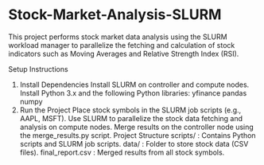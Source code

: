 # Stock-Market-Analysis-SLURM
This project performs stock market data analysis using the SLURM workload manager to parallelize the fetching and calculation of stock indicators such as Moving Averages and Relative Strength Index (RSI).

Setup Instructions

1. Install Dependencies
Install SLURM on controller and compute nodes.
Install Python 3.x and the following Python libraries:
yfinance
pandas
numpy
2. Run the Project
Place stock symbols in the SLURM job scripts (e.g., AAPL, MSFT).
Use SLURM to parallelize the stock data fetching and analysis on compute nodes.
Merge results on the controller node using the merge_results.py script.
Project Structure
scripts/ : Contains Python scripts and SLURM job scripts.
data/ : Folder to store stock data (CSV files).
final_report.csv : Merged results from all stock symbols.

